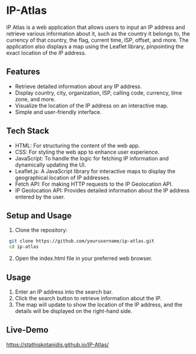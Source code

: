 # IP-Atlas

IP Atlas is a web application that allows users to input an IP address and retrieve various information about it, such as the country it belongs to, the currency of that country, the flag, current time, ISP, offset, and more. The application also displays a map using the Leaflet library, pinpointing the exact location of the IP address.

## Features
- Retrieve detailed information about any IP address.
- Display country, city, organization, ISP, calling code, currency, time zone, and more.
- Visualize the location of the IP address on an interactive map.
- Simple and user-friendly interface.

## Tech Stack
- HTML: For structuring the content of the web app.
- CSS: For styling the web app to enhance user experience.
- JavaScript: To handle the logic for fetching IP information and dynamically updating the UI.
- Leaflet.js: A JavaScript library for interactive maps to display the geographical location of IP addresses.
- Fetch API: For making HTTP requests to the IP Geolocation API.
- IP Geolocation API: Provides detailed information about the IP address entered by the user.

## Setup and Usage
1. Clone the repository:
  ```bash
   git clone https://github.com/yourusername/ip-atlas.git
   cd ip-atlas
```
2.  Open the index.html file in your preferred web browser.

## Usage
1. Enter an IP address into the search bar.
2. Click the search button to retrieve information about the IP.
3. The map will update to show the location of the IP address, and the details will be displayed on the right-hand side.

## Live-Demo
https://stathiskotanidis.github.io/IP-Atlas/



